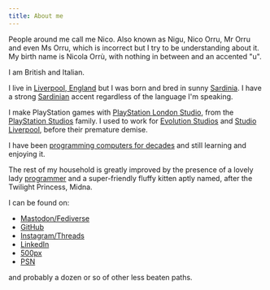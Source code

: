 ```yaml
---
title: About me
---
```


People around me call me Nico. Also known as Nigu, Nico Orru, Mr Orru and even Ms Orru, which is incorrect but I try to be understanding about it.
My birth name is Nicola Orrù, with nothing in between and an accented "u".

I am British and Italian.

I live in [Liverpool, England](https://en.wikipedia.org/wiki/Liverpool) but I was born and bred in sunny [Sardinia](https://en.wikipedia.org/wiki/Sardinia).
I have a strong [Sardinian](https://en.wikipedia.org/wiki/Sardinian_language) accent regardless of the language I'm speaking.

I make PlayStation games with [PlayStation London Studio](https://playstationlondonstudio.com/), from the [PlayStation Studios](https://en.wikipedia.org/wiki/SCE_Worldwide_Studios) family. I used to work for [Evolution Studios](https://en.wikipedia.org/wiki/Evolution_Studios) and [Studio Liverpool](https://en.wikipedia.org/wiki/Psygnosis), before their premature demise.

I have been [programming computers for decades](/resources/cv/nico_orru_cv.pdf) and still learning and enjoying it.

The rest of my household is greatly improved by the presence of a lovely lady [programmer](http://www.doppioslash.com/) and a super-friendly fluffy kitten aptly named, after the Twilight Princess, Midna.

I can be found on:

* [Mastodon/Fediverse](https://mastodon.social/@Nigu)
* [GitHub](https://github.com/norru/)
* [Instagram/Threads](https://www.instagram.com/itadinanta)
* [LinkedIn](https://uk.linkedin.com/in/norru)
* [500px](https://500px.com/nicoorr)
* [PSN](http://eu.playstation.com/psn/profile/Nigu/)

and probably a dozen or so of other less beaten paths.
